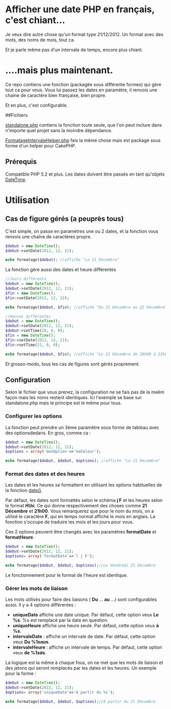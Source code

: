 # Afficher une date PHP en français, c'est chiant...

Je veux dire autre chose qu'un format type 21/12/2012. Un format avec des mots, des noms de mois, tout ca.

Et je parle même pas d'un intervale de temps, encore plus chiant.

# ....mais plus maintenant.

Ce repo contiens une fonction (packagée sous différente formes) qui gère tout ca pour vous.
Vous lui passez les dates en paramètre, il renvois une chaine de caractère bien française, bien propre.

Et en plus, c'est configurable.

##Fichiers

[standalone.php](https://github.com/y-lohse/FormatageIntervale/blob/master/standalone.php) contiens la 
fonction toute seule, que l'on peut inclure dans n'importe quel projet sans la moindre dépendance.

[FormatageIntervaleHelper.php](https://github.com/y-lohse/FormatageIntervale/blob/master/FormatageIntervaleHelper.php) 
fais la même chose mais est packagé sous forme d'un helper pour CakePHP.

## Prérequis

Compatible PHP 5.2 et plus. Les dates doivent être passés en tant qu'objets 
[DateTime](http://fr2.php.net/manual/fr/book.datetime.php).

# Utilisation

## Cas de figure gérés (a peuprès tous)

C'est simple, on passe en paramètres une ou 2 dates, et la fonction vous renvois une chaîne de 
caractères propre.

```php
$debut = new DateTime();
$debut->setDate(2012, 12, 21);

echo formatage($debut); //affiche "Le 21 Décembre"
```

La fonction gère aussi des dates et heure différentes

```php
//Jours différents
$debut = new DateTime();
$debut->setDate(2012, 12, 21);
$fin = new DateTime();
$fin->setDate(2012, 12, 22);

echo formatage($debut, $fin); //affiche "Du 21 Décembre au 22 Décembre"
```

```php
//Heures différentes
$debut = new DateTime();
$debut->setDate(2012, 12, 21);
$debut->setTime(20, 0, 0);
$fin = new DateTime();
$fin->setDate(2012, 12, 21);
$fin->setTime(21, 0, 0);

echo formatage($debut, $fin); //affiche "Le 21 Décembre de 20h00 à 21h00"
```

Et grosso-modo, tous les cas de figures sont gérés proprement.

## Configuration

Selon le fichier que vous prenez, la configuration ne se fais pas de la meêm façon mais les noms 
restent identiques. Ici l'exemple se base sur standalone.php mais le principe est le même pour tous.

### Configurer les options

La fonction peut prendre un 3ème paramètre sous forme de tableau avec des optionsdedans. 
En gros, comme ca :

```php
$debut = new DateTime();
$debut->setDate(2012, 12, 21);
$options = array('monOption'=>'maValeur');

echo formatage($debut, $debut, $options); //affiche "Le 21 Décembre"
```

### Format des dates et des heures

Les dates et les heures se formattent en utilisant les options habituelles de la fonction 
[date()](http://fr2.php.net/manual/fr/function.date.php).

Par défaut, les dates sont formattés selon le schéma __j F__ et les heures selon le format
__H\hi__. Ce qui donne respectivement des choses comme __21 Décembre__ et __21h00__. Vous remarquerez
que pour le nom du mois, on a utilisé le caractère __F__, qui en temps normal affiche le mois en anglais.
La fonction s'occupe de traduire les mois et les jours pour vous.

Ces 2 options peuvent être changés avec les paramètres __formatDate__ et __formatHeure__.

```php
$debut = new DateTime();
$debut->setDate(2012, 12, 21);
$options= array('formatDate'=>'l j F');

echo formatage($debut, $debut, $options);//Le Vendredi 21 Décembre
```

Le fonctionnement pour le format de l'heure est identique.

### Gérer les mots de liaison

Les mots utilisés pour faire des liaisons ( __Du__ ... __au__ ...) sont configurables aussi.
Il y a 4 options différentes :

- __uniqueDate__ affiche une date unique. Par défaut, cette option veux __Le %s__. %s est remplacé par 
la date en question.
- __uniqueHeure__ affiche une heure seule. Par défaut, cette option veux __à %s__.
- __intervaleDate__ : affiche un intervale de date. Par défaut, cette option veux __Du %1$s au %2$s__.
- __intervaleHeure__ : affiche un intervale de temps. Par défaut, cette option veux __de %1$s à %2$s__.

La logique est la même à chaque fous, on ne met que les mots de liaison et des jetons qui seront remplacés
par les dates et les heures. Un exemple pour la forme :

```php
$debut = new DateTime();
$debut->setDate(2012, 12, 21);
$options= array('uniqueDate'=>'A partir du %s');

echo formatage($debut, $debut, $options);//A partir du 21 Décembre
```
